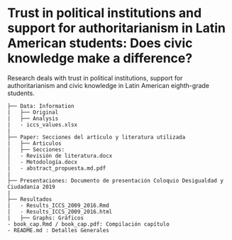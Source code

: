 # Trust in political institutions and support for authoritarianism in Latin American students: Does civic knowledge make a difference?

Research deals with trust in political institutions, support for authoritarianism and civic knowledge in Latin American eighth-grade students.

```
├── Data: Information 
|   ├── Original
|   ├── Analysis
|   - iccs_values.xlsx
|
├── Paper: Secciones del artículo y literatura utilizada
|   ├── Articulos
|   ├── Secciones:
│   - Revisión de literatura.docx
│   - Metodología.docx
|   - abstract_propuesta.md.pdf
|   
├── Presentaciones: Documento de presentación Coloquio Desigualdad y Ciudadania 2019
|
├── Resultados
|   - Results_ICCS_2009_2016.Rmd
|   - Results_ICCS_2009_2016.html
|   ├── Graphs: Gráficos
- book_cap.Rmd / book_cap.pdf: Compilación capítulo
- README.md : Detalles Generales 
```